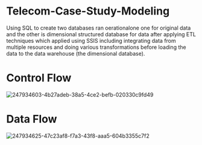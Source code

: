 # Telecom-Case-Study-Modeling
Using SQL to create two databases ran oerationalone one for original data and the other is dimensional structured database for data after applying ETL techniques which applied using SSIS including
integrating data from multiple resources and doing various transformations before loading the data to the data warehouse (the dimensional database).
# Control Flow
![247934603-4b27adeb-38a5-4ce2-befb-020330c9fd49](https://github.com/mohafifi2000/Telecom-Case-Study-Modeling/assets/101918018/81b53f67-49d0-43ea-8016-c48953c883b4)
# Data Flow
![247934625-47c23af8-f7a3-43f8-aaa5-604b3355c7f2](https://github.com/mohafifi2000/Telecom-Case-Study-Modeling/assets/101918018/84d4ff22-eba0-4933-b303-472bd9961eb6)


